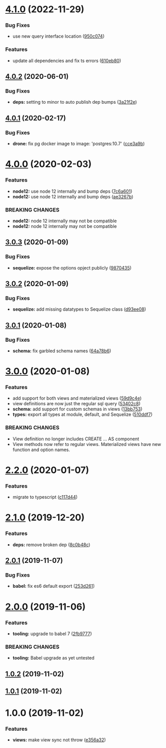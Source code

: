 # [4.1.0](https://github.com/sugarandmagic/sequelize-mv-support/compare/v4.0.2...v4.1.0) (2022-11-29)


### Bug Fixes

* use new query interface location ([950c074](https://github.com/sugarandmagic/sequelize-mv-support/commit/950c074d33a59df05f96f7bd39bfb09c131fc4c4))


### Features

* update all dependencies and fix ts errors ([610eb80](https://github.com/sugarandmagic/sequelize-mv-support/commit/610eb808d8be8184d7a8d732ad1e0236d1fb90a9))

## [4.0.2](https://github.com/sugarandmagic/sequelize-mv-support/compare/v4.0.1...v4.0.2) (2020-06-01)


### Bug Fixes

* **deps:** setting to minor to auto publish dep bumps ([3a21f2e](https://github.com/sugarandmagic/sequelize-mv-support/commit/3a21f2ee4473b512a10d5501e2ce43a57ee8d4fe))

## [4.0.1](https://github.com/sugarandmagic/sequelize-mv-support/compare/v4.0.0...v4.0.1) (2020-02-17)


### Bug Fixes

* **drone:** fix pg docker image to image: 'postgres:10.7' ([cce3a9b](https://github.com/sugarandmagic/sequelize-mv-support/commit/cce3a9bd4345f2dfc1d0a03a351c9d9fda6e123b))

# [4.0.0](https://github.com/sugarandmagic/sequelize-mv-support/compare/v3.0.3...v4.0.0) (2020-02-03)


### Features

* **node12:** use node 12 internally and bump deps ([7c6a601](https://github.com/sugarandmagic/sequelize-mv-support/commit/7c6a6010143dddd76d84e779383b5a6bc6921076))
* **node12:** use node 12 internally and bump deps ([ae3267b](https://github.com/sugarandmagic/sequelize-mv-support/commit/ae3267b656f03c341e211d457460215d48b1fb54))


### BREAKING CHANGES

* **node12:** node 12 internally may not be compatible
* **node12:** node 12 internally may not be compatible

## [3.0.3](https://github.com/sugarandmagic/sequelize-mv-support/compare/v3.0.2...v3.0.3) (2020-01-09)


### Bug Fixes

* **sequelize:** expose the options opject publicly ([9870435](https://github.com/sugarandmagic/sequelize-mv-support/commit/9870435228f5a2a642e88b4df1d3b34ef26a8bca))

## [3.0.2](https://github.com/sugarandmagic/sequelize-mv-support/compare/v3.0.1...v3.0.2) (2020-01-09)


### Bug Fixes

* **sequelize:** add missing datatypes to Sequelize class ([d93ee08](https://github.com/sugarandmagic/sequelize-mv-support/commit/d93ee0890c2880e0f0be7c9c19100e9b6cea4eb9))

## [3.0.1](https://github.com/sugarandmagic/sequelize-mv-support/compare/v3.0.0...v3.0.1) (2020-01-08)


### Bug Fixes

* **schema:** fix garbled schema names ([64a78b6](https://github.com/sugarandmagic/sequelize-mv-support/commit/64a78b60895cbfd375864067db27add9a1878b0b))

# [3.0.0](https://github.com/sugarandmagic/sequelize-mv-support/compare/v2.2.0...v3.0.0) (2020-01-08)


### Features

* add support for both views and materialized views ([59d9c4e](https://github.com/sugarandmagic/sequelize-mv-support/commit/59d9c4eabdd87e9a22000bbc1fe10bf7a1c0d6ae))
* view definitions are now just the regular sql query ([53402c8](https://github.com/sugarandmagic/sequelize-mv-support/commit/53402c8d591c5a9404f74ed9b61bd43c85f8a78d))
* **schema:** add support for custom schemas in views ([13bb753](https://github.com/sugarandmagic/sequelize-mv-support/commit/13bb753a4fa7281e5f30992f30f547e3b23e84f2))
* **types:** export all types at module, default, and Sequelize ([510ddf7](https://github.com/sugarandmagic/sequelize-mv-support/commit/510ddf7bf1ca774b68d158cadfd84f06a9fa5f65))


### BREAKING CHANGES

* View definition no longer includes CREATE ... AS component
* View methods now refer to regular views. Materialized views have new function and
option names.

# [2.2.0](https://github.com/sugarandmagic/sequelize-mv-support/compare/v2.1.0...v2.2.0) (2020-01-07)


### Features

* migrate to typescript ([c117d44](https://github.com/sugarandmagic/sequelize-mv-support/commit/c117d444f6b20da124249a3c8aa41a8fb87921bc))

# [2.1.0](https://github.com/sugarandmagic/sequelize-mv-support/compare/v2.0.1...v2.1.0) (2019-12-20)


### Features

* **deps:** remove broken dep ([8c0b48c](https://github.com/sugarandmagic/sequelize-mv-support/commit/8c0b48cda8f0c94e876303b492e7cd2d3c3f2c42))

## [2.0.1](https://github.com/sugarandmagic/sequelize-mv-support/compare/v2.0.0...v2.0.1) (2019-11-07)


### Bug Fixes

* **babel:** fix es6 default export ([253d261](https://github.com/sugarandmagic/sequelize-mv-support/commit/253d261eef15d5eafe668268c6be5c1aee9dd02a))

# [2.0.0](https://github.com/sugarandmagic/sequelize-mv-support/compare/v1.0.2...v2.0.0) (2019-11-06)


### Features

* **tooling:** upgrade to babel 7 ([2fb9777](https://github.com/sugarandmagic/sequelize-mv-support/commit/2fb97774462d11347930ffdfb1a7220a1023bba9))


### BREAKING CHANGES

* **tooling:** Babel upgrade as yet untested

## [1.0.2](https://github.com/sugarandmagic/sequelize-mv-support/compare/v1.0.1...v1.0.2) (2019-11-02)

## [1.0.1](https://github.com/sugarandmagic/sequelize-mv-support/compare/v1.0.0...v1.0.1) (2019-11-02)

# 1.0.0 (2019-11-02)


### Features

* **views:** make view sync not throw ([e356a32](https://github.com/sugarandmagic/sequelize-mv-support/commit/e356a3281c861f8e7716d2e3846c9c0572bf3c1e))
